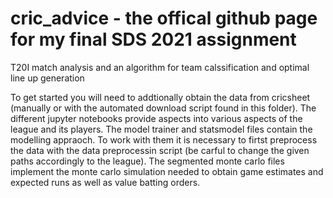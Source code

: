 # cric_advice - the offical github page for my final SDS 2021 assignment
T20I match analysis and an algorithm for team calssification and optimal line up generation

To get started you will need to addtionally obtain the data from cricsheet (manually or with the automated download script found in this folder). The different jupyter notebooks provide aspects into various aspects of the league and its players. The model trainer and statsmodel files contain the modelling appraoch. To work with them it is necessary to firtst preprocess the data with the data preprocessin script (be carful to change the given paths accordingly to the league). The segmented monte carlo files implement the monte carlo simulation needed to obtain game estimates and expected runs as well as value batting orders.
